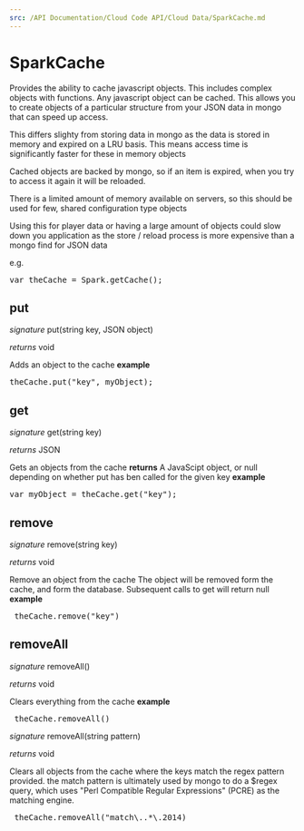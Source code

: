 ```yaml
---
src: /API Documentation/Cloud Code API/Cloud Data/SparkCache.md
---
```


# SparkCache

Provides the ability to cache javascript objects. This includes complex objects with functions. Any javascript object can be cached. This allows you to create objects of a particular structure from your JSON data in mongo that can speed up access.

This differs slighty from storing data in mongo as the data is stored in memory and expired on a LRU basis. This means access time is significantly faster for these in memory objects

Cached objects are backed by mongo, so if an item is expired, when you try to access it again it will be reloaded.

There is a limited amount of memory available on servers, so this should be used for few, shared configuration type objects

Using this for player data or having a large amount of objects could slow down you application as the store / reload process is more expensive than a mongo find for JSON data

e.g.

<pre rel="highlighter" code-brush="js" contenteditable="false">var theCache = Spark.getCache();</pre>


## put
_signature_ put(string key, JSON object)</p>
_returns_ void</p>
Adds an object to the cache
<b>example</b>
<pre rel="highlighter" code-brush="js" contenteditable="false">theCache.put("key", myObject);</pre>

## get
_signature_ get(string key)</p>
_returns_ JSON</p>
Gets an objects from the cache
<b>returns</b>
A JavaScipt object, or null depending on whether put has ben called for the given key 
<b>example</b>
<pre rel="highlighter" code-brush="js" contenteditable="false">var myObject = theCache.get("key");</pre>

## remove
_signature_ remove(string key)</p>
_returns_ void</p>
Remove an object from the cache
The object will be removed form the cache, and form the database. Subsequent calls to get will return null
<b>example</b>
<pre rel="highlighter" code-brush="js" contenteditable="false"> theCache.remove("key")</pre>

## removeAll
_signature_ removeAll()</p>
_returns_ void</p>
Clears everything from the cache
<b>example</b>
<pre rel="highlighter" code-brush="js" contenteditable="false"> theCache.removeAll()</pre>


_signature_ removeAll(string pattern)</p>
_returns_ void</p>
Clears all objects from the cache where the keys match the regex pattern provided.
the match pattern is ultimately used by mongo to do a $regex query, which uses
"Perl Compatible Regular Expressions" (PCRE) as the matching engine.
<pre rel="highlighter" code-brush="js" contenteditable="false"> theCache.removeAll("match\..*\.2014)</pre>

